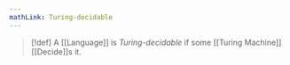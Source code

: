 ```yaml
---
mathLink: Turing-decidable
---
```

>[!def]
>A [[Language]] is *Turing-decidable* if some [[Turing Machine]] [[Decide]]s it.

